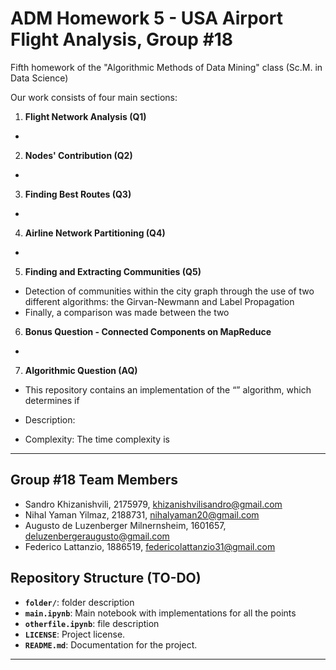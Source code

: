 # ADM Homework 5 - USA Airport Flight Analysis, Group #18
Fifth homework of the "Algorithmic Methods of Data Mining" class (Sc.M. in Data Science)












Our work consists of four main sections:

1. **Flight Network Analysis (Q1)**  
- 

2. **Nodes' Contribution (Q2)**  
- 

3. **Finding Best Routes (Q3)**
- 

4. **Airline Network Partitioning (Q4)**
-  

5. **Finding and Extracting Communities (Q5)**
-  Detection of communities within the city graph through the use of two different algorithms: the Girvan-Newmann and Label Propagation
- Finally, a comparison was made between the two

6. **Bonus Question - Connected Components on MapReduce**
-  

7. **Algorithmic Question (AQ)**
- This repository contains an implementation of the “” algorithm, which determines if

- Description: 

- Complexity: The time complexity is



---


## Group #18 Team Members
* Sandro Khizanishvili, 2175979, khizanishvilisandro@gmail.com
* Nihal Yaman Yilmaz, 2188731, nihalyaman20@gmail.com
* Augusto de Luzenberger Milnernsheim, 1601657, deluzenbergeraugusto@gmail.com
* Federico Lattanzio, 1886519, federicolattanzio31@gmail.com 


## **Repository Structure (TO-DO)**
- **`folder/`**: folder description
- **`main.ipynb`**: Main notebook with implementations for all the points
- **`otherfile.ipynb`**: file description
- **`LICENSE`**: Project license.
- **`README.md`**: Documentation for the project.


---



